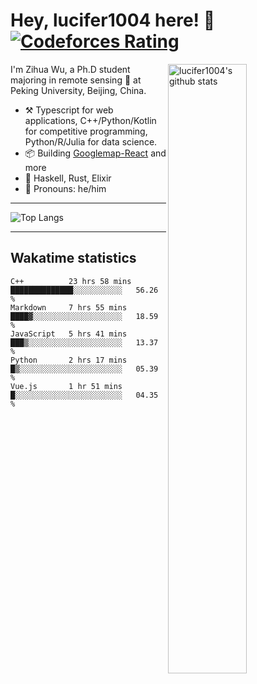 # Hey, lucifer1004 here! :wave: [![Codeforces Rating](https://cfrating.ihcr.top/?user=lucifer1004&style=flat-square)](https://codeforces.com/profile/lucifer1004)

<img width="50%" align="right" alt="lucifer1004's github stats" src="https://github-readme-stats.vercel.app/api?username=lucifer1004&show_icons=true">

I'm Zihua Wu, a Ph.D student majoring in remote sensing :satellite: at Peking University, Beijing, China.

- :hammer_and_pick: Typescript for web applications, C++/Python/Kotlin for competitive programming, Python/R/Julia for data science.
- :package: Building [Googlemap-React](https://github.com/googlemap-react/googlemap-react) and more
- :seedling: Haskell, Rust, Elixir
- :man: Pronouns: he/him

---

![Top Langs](https://github-readme-stats.vercel.app/api/top-langs/?username=lucifer1004&layout=compact)

---

## Wakatime statistics

<!--START_SECTION:waka-->
```text
C++          23 hrs 58 mins  ██████████████░░░░░░░░░░░   56.26 % 
Markdown     7 hrs 55 mins   ████▓░░░░░░░░░░░░░░░░░░░░   18.59 % 
JavaScript   5 hrs 41 mins   ███▒░░░░░░░░░░░░░░░░░░░░░   13.37 % 
Python       2 hrs 17 mins   █▒░░░░░░░░░░░░░░░░░░░░░░░   05.39 % 
Vue.js       1 hr 51 mins    █░░░░░░░░░░░░░░░░░░░░░░░░   04.35 % 
```
<!--END_SECTION:waka-->
